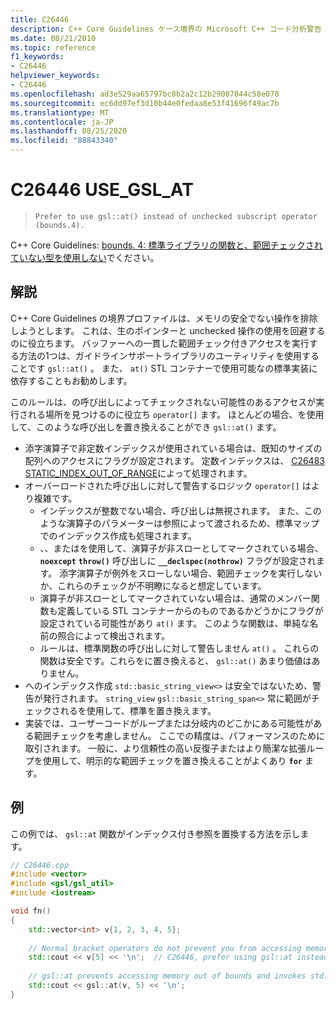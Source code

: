 ```yaml
---
title: C26446
description: C++ Core Guidelines ケース境界の Microsoft C++ コード分析警告 C26446。 4.
ms.date: 08/21/2010
ms.topic: reference
f1_keywords:
- C26446
helpviewer_keywords:
- C26446
ms.openlocfilehash: ad3e529aa65797bc8b2a2c12b29007844c58e070
ms.sourcegitcommit: ec6dd97ef3d10b44e0fedaa8e53f41696f49ac7b
ms.translationtype: MT
ms.contentlocale: ja-JP
ms.lasthandoff: 08/25/2020
ms.locfileid: "88843340"
---
```

# <a name="c26446-use_gsl_at"></a>C26446 USE_GSL_AT

> `Prefer to use gsl::at() instead of unchecked subscript operator (bounds.4).`

C++ Core Guidelines: [bounds. 4: 標準ライブラリの関数と、範囲チェックされていない型を使用しない](https://github.com/isocpp/CppCoreGuidelines/blob/master/CppCoreGuidelines.md#probounds-bounds-safety-profile)でください。

## <a name="remarks"></a>解説

C++ Core Guidelines の境界プロファイルは、メモリの安全でない操作を排除しようとします。 これは、生のポインターと unchecked 操作の使用を回避するのに役立ちます。 バッファーへの一貫した範囲チェック付きアクセスを実行する方法の1つは、ガイドラインサポートライブラリのユーティリティを使用することです `gsl::at()` 。 また、 `at()` STL コンテナーで使用可能なの標準実装に依存することもお勧めします。

このルールは、の呼び出しによってチェックされない可能性のあるアクセスが実行される場所を見つけるのに役立ち `operator[]` ます。 ほとんどの場合、を使用して、このような呼び出しを置き換えることができ `gsl::at()` ます。

- 添字演算子で非定数インデックスが使用されている場合は、既知のサイズの配列へのアクセスにフラグが設定されます。 定数インデックスは、 [C26483 STATIC_INDEX_OUT_OF_RANGE](c26483.md)によって処理されます。
- オーバーロードされた呼び出しに対して警告するロジック `operator[]` はより複雑です。
  - インデックスが整数でない場合、呼び出しは無視されます。 また、このような演算子のパラメーターは参照によって渡されるため、標準マップでのインデックス作成も処理されます。
  - 、、またはを使用して、演算子が非スローとしてマークされている場合、 **`noexcept`** **`throw()`** 呼び出しに **`__declspec(nothrow)`** フラグが設定されます。 添字演算子が例外をスローしない場合、範囲チェックを実行しないか、これらのチェックが不明瞭になると想定しています。
  - 演算子が非スローとしてマークされていない場合は、通常のメンバー関数も定義している STL コンテナーからのものであるかどうかにフラグが設定されている可能性があり `at()` ます。 このような関数は、単純な名前の照合によって検出されます。
  - ルールは、標準関数の呼び出しに対して警告しません `at()` 。 これらの関数は安全です。これらをに置き換えると、 `gsl::at()` あまり価値はありません。
- へのインデックス作成 `std::basic_string_view<>` は安全ではないため、警告が発行されます。 `string_view` `gsl::basic_string_span<>` 常に範囲がチェックされるを使用して、標準を置き換えます。
- 実装では、ユーザーコードがループまたは分岐内のどこかにある可能性がある範囲チェックを考慮しません。 ここでの精度は、パフォーマンスのために取引されます。 一般に、より信頼性の高い反復子またはより簡潔な拡張ループを使用して、明示的な範囲チェックを置き換えることがよくあり **`for`** ます。

## <a name="example"></a>例

この例では、 `gsl::at` 関数がインデックス付き参照を置換する方法を示します。

```cpp
// C26446.cpp
#include <vector>
#include <gsl/gsl_util>
#include <iostream>

void fn()
{
    std::vector<int> v{1, 2, 3, 4, 5};
  
    // Normal bracket operators do not prevent you from accessing memory out of bounds.
    std::cout << v[5] << '\n';  // C26446, prefer using gsl::at instead of using operator[]. 
  
    // gsl::at prevents accessing memory out of bounds and invokes std::terminate on access.
    std::cout << gsl::at(v, 5) << '\n'; 
}
```

